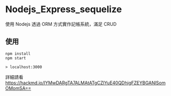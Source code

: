 # Nodejs_Express_sequelize
使用 Nodejs 透過 ORM 方式實作記帳系統，滿足 CRUD

## 使用
```
npm install
npm start
```
``> localhost:3000``

詳細請看 https://hackmd.io/IYMwDARgTA7ALMAtATgCZlYuE40QDhigFZEYBGANlSomOMomSA==
